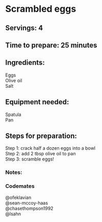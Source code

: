 # Scrambled eggs

## Servings: 4

## Time to prepare: 25 minutes

## Ingredients:
Eggs <br/>
Olive oil <br/>
Salt

## Equipment needed:
Spatula <br/>
Pan

## Steps for preparation:
Step 1: crack half a dozen eggs into a bowl <br/>
Step 2: add 2 tbsp olive oil to pan <br/>
Step 3: scramble eggs!


### Notes:



### Codemates #
@ofeklavian <br/>
@sean-mccoy-haas <br/>
@chasethompson1992 <br/>
@lsahn
